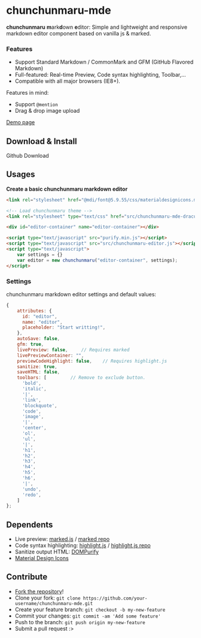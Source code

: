 # chunchunmaru-mde
**chunchunmaru** **m**ark**d**own **e**ditor: Simple and lightweight and responsive markdown editor component based on vanilla js & marked.

### Features
- Support Standard Markdown / CommonMark and GFM (GitHub Flavored Markdown)
- Full-featured: Real-time Preview, Code syntax highlighting, Toolbar,...
- Compatible with all major browsers (IE8+).

Features in mind:
- Support `@mention`
- Drag & drop image upload

[Demo page](https://madeyoga.github.io/chunchunmaru-mde/)

## Download & Install
Github Download

## Usages
**Create a basic chunchunmaru markdown editor**
```html
<link rel="stylesheet" href="@mdi/font@5.9.55/css/materialdesignicons.min.css">

<!-- Load chunchunmaru theme -->
<link rel="stylesheet" type="text/css" href="src/chunchunmaru-mde-dracula.css">

<div id="editor-container" name="editor-container"></div>

<script type="text/javascript" src="purify.min.js"></script>
<script type="text/javascript" src="src/chunchunmaru-editor.js"></script>
<script type="text/javascript">
	var settings = {}
	var editor = new chunchunmaru("editor-container", settings);
</script>
```

### Settings
chunchunmaru markdown editor settings and default values:

```js
{
	attributes: {
	  id: "editor",
	  name: "editor",
	  placeholder: "Start writting!",
	},
	autoSave: false,
	gfm: true,
	livePreview: false,		// Requires marked
	livePreviewContainer: "",
	previewCodeHighlight: false,	// Requires highlight.js
	sanitize: true,
	saveHTML: false,
	toolbars: [			// Remove to exclude button.
	  'bold',
	  'italic',
	  '|',
	  'link',
	  'blockquote',
	  'code',
	  'image',
	  '|',
	  'center',
	  'ol',
	  'ul',
	  '|',
	  'h1',
	  'h2',
	  'h3',
	  'h4',
	  'h5',
	  'h6',
	  '|',
	  'undo',
	  'redo',
	]
};
```

## Dependents
- Live preview: [marked.js](https://marked.js.org/) / [marked repo](https://github.com/markedjs/marked)
- Code syntax highlighting: [highlight.js](https://highlightjs.org/) / [highlight.js repo](https://github.com/highlightjs/highlight.js)
- Sanitize output HTML: [DOMPurify](https://github.com/cure53/DOMPurify)
- [Material Design Icons](https://materialdesignicons.com/)

## Contribute
- [Fork the repository](https://github.com/madeyoga/chunchunmaru-mde.git)!
- Clone your fork: `git clone https://github.com/your-username/chunchunmaru-mde.git`
- Create your feature branch: `git checkout -b my-new-feature`
- Commit your changes: `git commit -am 'Add some feature'`
- Push to the branch: `git push origin my-new-feature`
- Submit a pull request :>

